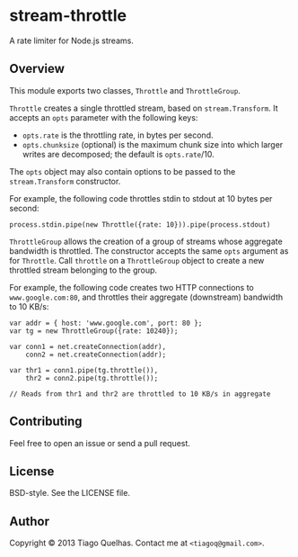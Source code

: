 # stream-throttle #

A rate limiter for Node.js streams.

## Overview

This module exports two classes, `Throttle` and `ThrottleGroup`.

`Throttle` creates a single throttled stream, based on `stream.Transform`. It accepts an `opts` parameter with the following keys:

* `opts.rate` is the throttling rate, in bytes per second.
* `opts.chunksize` (optional) is the maximum chunk size into which larger writes are decomposed; the default is `opts.rate`/10.

The `opts` object may also contain options to be passed to the `stream.Transform` constructor.

For example, the following code throttles stdin to stdout at 10 bytes per second:

    process.stdin.pipe(new Throttle({rate: 10})).pipe(process.stdout)

`ThrottleGroup` allows the creation of a group of streams whose aggregate bandwidth is throttled. The constructor accepts the same `opts` argument as for `Throttle`. Call `throttle` on a `ThrottleGroup` object to create a new throttled stream belonging to the group.

For example, the following code creates two HTTP connections to `www.google.com:80`, and throttles their aggregate (downstream) bandwidth to 10 KB/s:

    var addr = { host: 'www.google.com', port: 80 };
    var tg = new ThrottleGroup({rate: 10240});

    var conn1 = net.createConnection(addr),
        conn2 = net.createConnection(addr);

    var thr1 = conn1.pipe(tg.throttle()),
        thr2 = conn2.pipe(tg.throttle());

    // Reads from thr1 and thr2 are throttled to 10 KB/s in aggregate

## Contributing

Feel free to open an issue or send a pull request.

## License

BSD-style. See the LICENSE file.

## Author

Copyright © 2013 Tiago Quelhas. Contact me at `<tiagoq@gmail.com>`.
